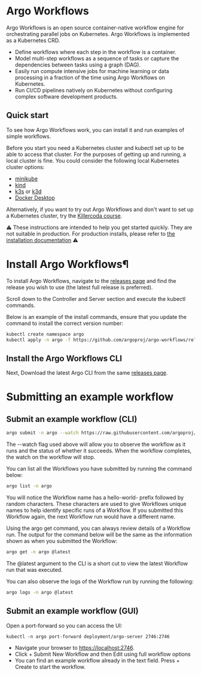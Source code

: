 # Argo Workflows 

Argo Workflows is an open source container-native workflow engine for orchestrating parallel jobs on Kubernetes. Argo Workflows is implemented as a Kubernetes CRD.

- Define workflows where each step in the workflow is a container.
- Model multi-step workflows as a sequence of tasks or capture the dependencies between tasks using a graph (DAG).
- Easily run compute intensive jobs for machine learning or data processing in a fraction of the time using Argo Workflows on Kubernetes.
- Run CI/CD pipelines natively on Kubernetes without configuring complex software development products.

## Quick start

To see how Argo Workflows work, you can install it and run examples of simple workflows.

Before you start you need a Kubernetes cluster and kubectl set up to be able to access that cluster. For the purposes of getting up and running, a local cluster is fine. You could consider the following local Kubernetes cluster options:

- [minikube](https://minikube.sigs.k8s.io/docs/)
- [kind](https://kind.sigs.k8s.io)
- [k3s](https://k3s.io) or [k3d](https://k3d.io/v5.4.9/)
- [Docker Desktop](https://www.docker.com/products/docker-desktop/)

Alternatively, if you want to try out Argo Workflows and don't want to set up a Kubernetes cluster, try the [Killercoda course](https://argoproj.github.io/argo-workflows/training/#hands-on).

⚠️ These instructions are intended to help you get started quickly. They are not suitable in production. For production installs, please refer to [the installation documentation](https://argoproj.github.io/argo-workflows/installation/) ⚠️

# Install Argo Workflows¶

To install Argo Workflows, navigate to the [releases page](https://github.com/argoproj/argo-workflows/releases/tag/v3.4.7) and find the release you wish to use (the latest full release is preferred).

Scroll down to the Controller and Server section and execute the kubectl commands.

Below is an example of the install commands, ensure that you update the command to install the correct version number:

```bash
kubectl create namespace argo
kubectl apply -n argo -f https://github.com/argoproj/argo-workflows/releases/download/v<<ARGO_WORKFLOWS_VERSION>>/install.yaml
```

## Install the Argo Workflows CLI

Next, Download the latest Argo CLI from the same [releases page](https://github.com/argoproj/argo-workflows/releases/tag/v3.4.7).

# Submitting an example workflow

## Submit an example workflow (CLI)

```bash
argo submit -n argo --watch https://raw.githubusercontent.com/argoproj/argo-workflows/master/examples/hello-world.yaml
```

The --watch flag used above will allow you to observe the workflow as it runs and the status of whether it succeeds. When the workflow completes, the watch on the workflow will stop.

You can list all the Workflows you have submitted by running the command below:

```bash
argo list -n argo
```

You will notice the Workflow name has a hello-world- prefix followed by random characters. These characters are used to give Workflows unique names to help identify specific runs of a Workflow. If you submitted this Workflow again, the next Workflow run would have a different name.

Using the argo get command, you can always review details of a Workflow run. The output for the command below will be the same as the information shown as when you submitted the Workflow:

```bash
argo get -n argo @latest
```

The @latest argument to the CLI is a short cut to view the latest Workflow run that was executed.

You can also observe the logs of the Workflow run by running the following:

```bash
argo logs -n argo @latest
```

## Submit an example workflow (GUI)

Open a port-forward so you can access the UI:

```
kubectl -n argo port-forward deployment/argo-server 2746:2746
```

- Navigate your browser to [https://localhost:2746](https://localhost:2746).
- Click + Submit New Workflow and then Edit using full workflow options
- You can find an example workflow already in the text field. Press + Create to start the workflow.